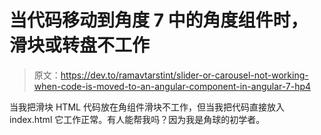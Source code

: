 # 当代码移动到角度 7 中的角度组件时，滑块或转盘不工作

> 原文：<https://dev.to/ramavtarstint/slider-or-carousel-not-working-when-code-is-moved-to-an-angular-component-in-angular-7-hp4>

当我把滑块 HTML 代码放在角组件滑块不工作，但当我把代码直接放入 index.html 它工作正常。有人能帮我吗？因为我是角球的初学者。